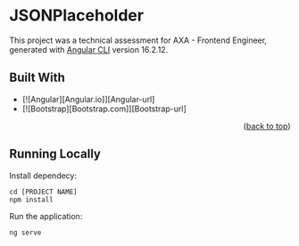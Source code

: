 # JSONPlaceholder

This project was a technical assessment for AXA - Frontend Engineer, generated with [Angular CLI](https://github.com/angular/angular-cli) version 16.2.12.

## Built With

- [![Angular][Angular.io]][Angular-url]
- [![Bootstrap][Bootstrap.com]][Bootstrap-url]

<p align="right">(<a href="#readme-top">back to top</a>)</p>

## Running Locally

Install dependecy:

```
cd [PROJECT NAME]
npm install
```

Run the application:

```
ng serve
```
